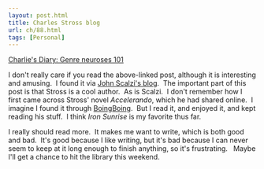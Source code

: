 ```yaml
---
layout: post.html
title: Charles Stross blog
url: ch/88.html
tags: [Personal]
---
```

[Charlie's Diary: Genre neuroses 101](http://www.antipope.org/charlie/blog-static/2006/08/genre_neuroses_101.html)

I don't really care if you read the above-linked post, although it is interesting and amusing.  I found it via [John Scalzi's blog](http://www.scalzi.com/whatever/).  The important part of this post is that Stross is a cool author.  As is Scalzi.  I don't remember how I first came across Stross' novel _Accelerando_, which he had shared online.  I imagine I found it through [BoingBoing](http://www.boingboing.net).  But I read it, and enjoyed it, and kept reading his stuff.  I think _Iron Sunrise_ is my favorite thus far.

I really should read more.  It makes me want to write, which is both good and bad.  It's good because I like writing, but it's bad because I can never seem to keep at it long enough to finish anything, so it's frustrating.   Maybe I'll get a chance to hit the library this weekend.
